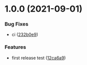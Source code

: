 # 1.0.0 (2021-09-01)


### Bug Fixes

* ci ([232b0e9](https://github.com/skynexui/core/commit/232b0e9c19f431fc63d3b6fb6172ac8e5217406c))


### Features

* first release test ([12ca6a9](https://github.com/skynexui/core/commit/12ca6a9e3d4791988807cbecef6fa01e4def93fd))
